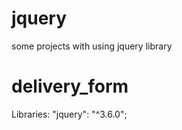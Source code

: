 # jquery
some projects with using jquery library

# delivery_form

Libraries: 
"jquery": "^3.6.0";

